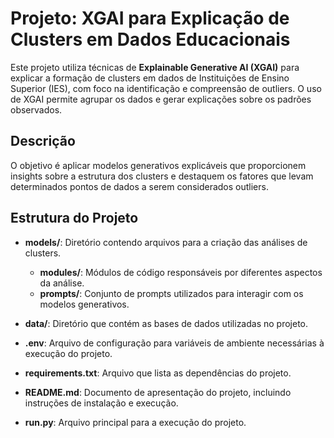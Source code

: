 # Projeto: XGAI para Explicação de Clusters em Dados Educacionais 

Este projeto utiliza técnicas de **Explainable Generative AI (XGAI)** para explicar a formação de clusters em dados de Instituições de Ensino Superior (IES), com foco na identificação e compreensão de outliers. O uso de XGAI permite agrupar os dados e gerar explicações sobre os padrões observados.

## Descrição

O objetivo é aplicar modelos generativos explicáveis que proporcionem insights sobre a estrutura dos clusters e destaquem os fatores que levam determinados pontos de dados a serem considerados outliers.

## Estrutura do Projeto

- **models/**: Diretório contendo arquivos para a criação das análises de clusters.
  - **modules/**: Módulos de código responsáveis por diferentes aspectos da análise.
  - **prompts/**: Conjunto de prompts utilizados para interagir com os modelos generativos.

- **data/**: Diretório que contém as bases de dados utilizadas no projeto.

- **.env**: Arquivo de configuração para variáveis de ambiente necessárias à execução do projeto.

- **requirements.txt**: Arquivo que lista as dependências do projeto.

- **README.md**: Documento de apresentação do projeto, incluindo instruções de instalação e execução.

- **run.py**: Arquivo principal para a execução do projeto.
